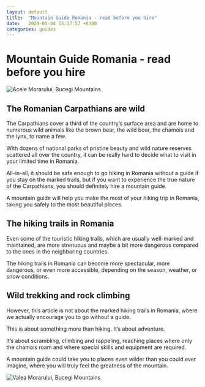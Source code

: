 ```yaml
---
layout: default
title:  "Mountain Guide Romania - read before you hire"
date:   2020-05-04 15:27:57 +0300
categories: guides
---
```


# Mountain Guide Romania - read before you hire

![Acele Morarului, Bucegi Mountains](https://hikingbeast.com/wp-content/uploads/2020/05/mountain-guide-romania-climbing-acele-morarului-bucegi-1200x900.jpg)

## The Romanian Carpathians are wild

The Carpathians cover a third of the country’s surface area and are home to numerous wild animals like the brown bear, the wild boar, the chamois and the lynx, to name a few.

With dozens of national parks of pristine beauty and wild nature reserves scattered all over the country, it can be really hard to decide what to visit in your limited time in Romania.

All-in-all, it should be safe enough to go hiking in Romania without a guide if you stay on the marked trails, but if you want to experience the true nature of the Carpathians, you should definitely hire a mountain guide.

A mountain guide will help you make the most of your hiking trip in Romania, taking you safely to the most beautiful places.

## The hiking trails in Romania

Even some of the touristic hiking trails, which are usually well-marked and maintained, are more strenuous and maybe a bit more dangerous compared to the ones in the neighboring countries.

The hiking trails in Romania can become more spectacular, more dangerous, or even more accessible, depending on the season, weather, or snow conditions.

## Wild trekking and rock climbing

However, this article is not about the marked hiking trails in Romania, where we actually encourage you to go without a guide.

This is about something more than hiking. It’s about adventure.

It’s about scrambling, climbing and rappeling, reaching places where only the chamois roam and where special skills and equipment are required.

A mountain guide could take you to places even wilder than you could ever imagine, where you will truly feel the greatness of the mountain.


![Valea Morarului, Bucegi Mountains](https://hikingbeast.com/wp-content/uploads/2020/05/monutain-guide-romania-valea-morarului-bucegi-mountains-1024x768.jpg)
